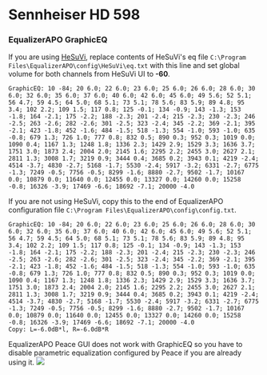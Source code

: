 # Sennheiser HD 598
### EqualizerAPO GraphicEQ
If you are using [HeSuVi](https://sourceforge.net/projects/hesuvi/), replace contents of HeSuVi's eq file `C:\Program Files\EqualizerAPO\config\HeSuVi\eq.txt` with this line and set global volume for both channels from HeSuVi UI to **-60**.
```
GraphicEQ: 10 -84; 20 6.0; 22 6.0; 23 6.0; 25 6.0; 26 6.0; 28 6.0; 30 6.0; 32 6.0; 35 6.0; 37 6.0; 40 6.0; 42 6.0; 45 6.0; 49 5.6; 52 5.1; 56 4.7; 59 4.5; 64 5.0; 68 5.1; 73 5.1; 78 5.6; 83 5.9; 89 4.8; 95 3.4; 102 2.2; 109 1.5; 117 0.8; 125 -0.1; 134 -0.9; 143 -1.3; 153 -1.8; 164 -2.1; 175 -2.2; 188 -2.3; 201 -2.4; 215 -2.3; 230 -2.3; 246 -2.5; 263 -2.6; 282 -2.6; 301 -2.5; 323 -2.4; 345 -2.2; 369 -2.1; 395 -2.1; 423 -1.8; 452 -1.6; 484 -1.5; 518 -1.3; 554 -1.0; 593 -1.0; 635 -0.8; 679 1.3; 726 1.0; 777 0.8; 832 0.5; 890 0.3; 952 0.3; 1019 0.0; 1090 0.4; 1167 1.3; 1248 1.8; 1336 2.3; 1429 2.9; 1529 3.3; 1636 3.7; 1751 3.0; 1873 2.4; 2004 2.0; 2145 1.6; 2295 2.2; 2455 3.0; 2627 2.1; 2811 1.3; 3008 1.7; 3219 0.9; 3444 0.4; 3685 0.2; 3943 0.1; 4219 -2.4; 4514 -3.7; 4830 -2.7; 5168 -1.7; 5530 -2.4; 5917 -3.2; 6331 -2.7; 6775 -1.3; 7249 -0.5; 7756 -0.5; 8299 -1.6; 8880 -2.7; 9502 -1.7; 10167 0.0; 10879 0.0; 11640 0.0; 12455 0.0; 13327 0.0; 14260 0.0; 15258 -0.8; 16326 -3.9; 17469 -6.6; 18692 -7.1; 20000 -4.0
```
If you are not using HeSuVi, copy this to the end of EqualizerAPO configuration file `C:\Program Files\EqualizerAPO\config\config.txt`.
```
GraphicEQ: 10 -84; 20 6.0; 22 6.0; 23 6.0; 25 6.0; 26 6.0; 28 6.0; 30 6.0; 32 6.0; 35 6.0; 37 6.0; 40 6.0; 42 6.0; 45 6.0; 49 5.6; 52 5.1; 56 4.7; 59 4.5; 64 5.0; 68 5.1; 73 5.1; 78 5.6; 83 5.9; 89 4.8; 95 3.4; 102 2.2; 109 1.5; 117 0.8; 125 -0.1; 134 -0.9; 143 -1.3; 153 -1.8; 164 -2.1; 175 -2.2; 188 -2.3; 201 -2.4; 215 -2.3; 230 -2.3; 246 -2.5; 263 -2.6; 282 -2.6; 301 -2.5; 323 -2.4; 345 -2.2; 369 -2.1; 395 -2.1; 423 -1.8; 452 -1.6; 484 -1.5; 518 -1.3; 554 -1.0; 593 -1.0; 635 -0.8; 679 1.3; 726 1.0; 777 0.8; 832 0.5; 890 0.3; 952 0.3; 1019 0.0; 1090 0.4; 1167 1.3; 1248 1.8; 1336 2.3; 1429 2.9; 1529 3.3; 1636 3.7; 1751 3.0; 1873 2.4; 2004 2.0; 2145 1.6; 2295 2.2; 2455 3.0; 2627 2.1; 2811 1.3; 3008 1.7; 3219 0.9; 3444 0.4; 3685 0.2; 3943 0.1; 4219 -2.4; 4514 -3.7; 4830 -2.7; 5168 -1.7; 5530 -2.4; 5917 -3.2; 6331 -2.7; 6775 -1.3; 7249 -0.5; 7756 -0.5; 8299 -1.6; 8880 -2.7; 9502 -1.7; 10167 0.0; 10879 0.0; 11640 0.0; 12455 0.0; 13327 0.0; 14260 0.0; 15258 -0.8; 16326 -3.9; 17469 -6.6; 18692 -7.1; 20000 -4.0
Copy: L=-6.0dB*l, R=-6.0dB*R
```
EqualizerAPO Peace GUI does not work with GraphicEQ so you have to disable parametric equalization configured by Peace if you are already using it.
![](https://raw.githubusercontent.com/jaakkopasanen/AutoEq/master/results/Sonoma%20Model%20One/headphoncecom/onear/Sennheiser%20HD%20598/Sennheiser%20HD%20598.png)
